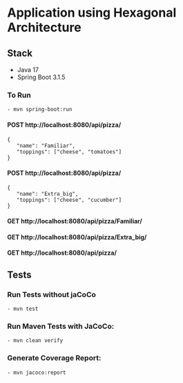 # Application using Hexagonal Architecture


## Stack
- Java 17
- Spring Boot 3.1.5

### To Run
    - mvn spring-boot:run

#### POST http://localhost:8080/api/pizza/
 ```
{
    "name": "Familiar",
    "toppings": ["cheese", "tomatoes"]
}
```
#### POST http://localhost:8080/api/pizza/
 ```
{
    "name": "Extra_big",
    "toppings": ["cheese", "cucumber"]
}
```
#### GET http://localhost:8080/api/pizza/Familiar/
#### GET http://localhost:8080/api/pizza/Extra_big/
#### GET http://localhost:8080/api/pizza/

##### 
## Tests
### Run Tests without jaCoCo
    - mvn test

### Run Maven Tests with JaCoCo:
    - mvn clean verify

### Generate Coverage Report:
    - mvn jacoco:report